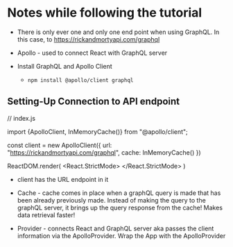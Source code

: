 # Notes while following the tutorial

- There is only ever one and only one end point when using GraphQL. In this case, to https://rickandmortyapi.com/graphql

- Apollo - used to connect React with GraphQL server
- Install GraphQL and Apollo Client

  - `npm install @apollo/client graphql`

## Setting-Up Connection to API endpoint

// index.js

import {ApolloClient, InMemoryCache()} from "@apollo/client";

const client = new ApolloClient({
url: "https://rickandmortyapi.com/graphql",
cache: InMemoryCache()
})

ReactDOM.render(
<React.StrictMode>
<ApolloProvider client={client}>
<App />
</ApolloProvider>
</React.StrictMode>
)

- client has the URL endpoint in it

- Cache - cache comes in place when a graphQL query is made that has been already previously made. Instead of making the query to the graphQL server, it brings up the query response from the cache! Makes data retrieval faster!

- Provider - connects React and GraphQL server aka passes the client information via the ApolloProvider. Wrap the App with the ApolloProvider
